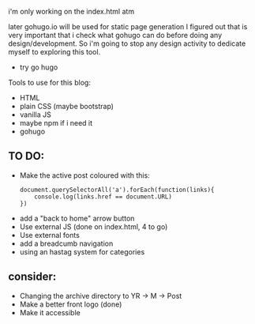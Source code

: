 i'm only working on the index.html atm

later gohugo.io will be used for static page generation
I figured out that is very important that i check what gohugo can do
before doing any design/development. So i'm going to stop any
design activity to dedicate myself to exploring this tool.

- try go hugo

Tools to use for this blog:

- HTML
- plain CSS (maybe bootstrap)
- vanilla JS
- maybe npm if i need it
- gohugo

## TO DO: 

- Make the active post coloured with this:
    ```
    document.querySelectorAll('a').forEach(function(links){
        console.log(links.href == document.URL)
    })
    ```
- add a "back to home" arrow button
- Use external JS (done on index.html, 4 to go)
- Use external fonts
- add a breadcumb navigation
- using an hastag system for categories

## consider:

- Changing the archive directory to YR -> M -> Post
- Make a better front logo (done)
- Make it accessible
